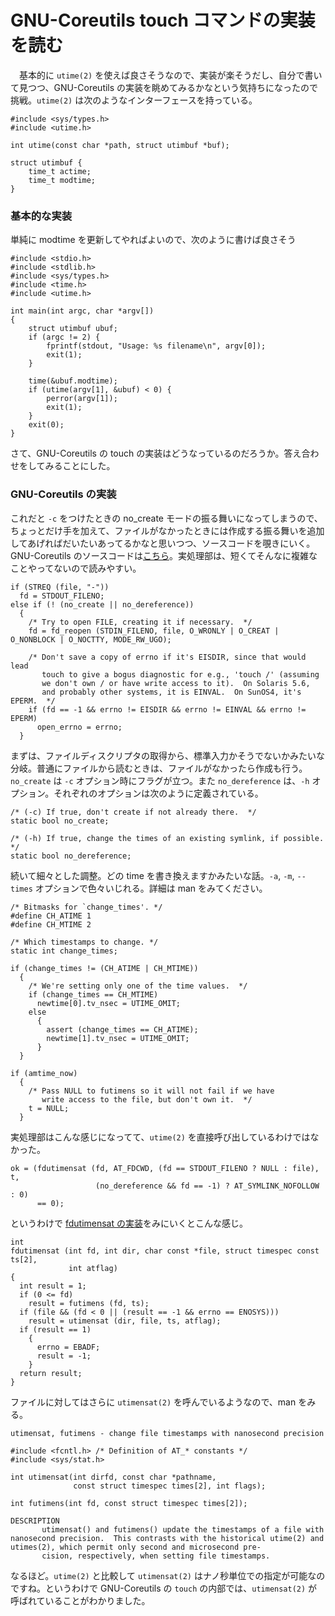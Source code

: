 GNU-Coreutils touch コマンドの実装を読む
===

　基本的に `utime(2)` を使えば良さそうなので、実装が楽そうだし、自分で書いて見つつ、GNU-Coreutils の実装を眺めてみるかなという気持ちになったので挑戦。`utime(2)` は次のようなインターフェースを持っている。

```
#include <sys/types.h>
#include <utime.h>

int utime(const char *path, struct utimbuf *buf);

struct utimbuf {
    time_t actime;
    time_t modtime;
}
```

### 基本的な実装

単純に modtime を更新してやればよいので、次のように書けば良さそう

```
#include <stdio.h>
#include <stdlib.h>
#include <sys/types.h>
#include <time.h>
#include <utime.h>

int main(int argc, char *argv[])
{
    struct utimbuf ubuf;
    if (argc != 2) {
        fprintf(stdout, "Usage: %s filename\n", argv[0]);
        exit(1);
    }

    time(&ubuf.modtime);
    if (utime(argv[1], &ubuf) < 0) {
        perror(argv[1]);
        exit(1);
    }
    exit(0);
}
```

さて、GNU-Coreutils の touch の実装はどうなっているのだろうか。答え合わせをしてみることにした。


### GNU-Coreutils の実装

これだと `-c` をつけたときの no_create モードの振る舞いになってしまうので、ちょっとだけ手を加えて、ファイルがなかったときには作成する振る舞いを追加してあげればだいたいあってるかなと思いつつ、ソースコードを覗きにいく。GNU-Coreutils のソースコードは[こちら](https://github.com/Coreutils/Coreutils/blob/master/src/touch.c#L122-L204)。実処理部は、短くてそんなに複雑なことやってないので読みやすい。

```
if (STREQ (file, "-"))
  fd = STDOUT_FILENO;
else if (! (no_create || no_dereference))
  {
    /* Try to open FILE, creating it if necessary.  */
    fd = fd_reopen (STDIN_FILENO, file, O_WRONLY | O_CREAT | O_NONBLOCK | O_NOCTTY, MODE_RW_UGO);

    /* Don't save a copy of errno if it's EISDIR, since that would lead
       touch to give a bogus diagnostic for e.g., 'touch /' (assuming
       we don't own / or have write access to it).  On Solaris 5.6,
       and probably other systems, it is EINVAL.  On SunOS4, it's EPERM.  */
    if (fd == -1 && errno != EISDIR && errno != EINVAL && errno != EPERM)
      open_errno = errno;
  }
```

まずは、ファイルディスクリプタの取得から、標準入力かそうでないかみたいな分岐。普通にファイルから読むときは、ファイルがなかったら作成も行う。`no_create` は `-c` オプション時にフラグが立つ。また `no_dereference` は、`-h` オプション。それぞれのオプションは次のように定義されている。

```
/* (-c) If true, don't create if not already there.  */
static bool no_create;

/* (-h) If true, change the times of an existing symlink, if possible.  */
static bool no_dereference;
```

続いて細々とした調整。どの time を書き換えますかみたいな話。`-a`, `-m`, `--times` オプションで色々いじれる。詳細は man をみてください。

```
/* Bitmasks for `change_times'. */
#define CH_ATIME 1
#define CH_MTIME 2

/* Which timestamps to change. */
static int change_times;

if (change_times != (CH_ATIME | CH_MTIME))
  {
    /* We're setting only one of the time values.  */
    if (change_times == CH_MTIME)
      newtime[0].tv_nsec = UTIME_OMIT;
    else
      {
        assert (change_times == CH_ATIME);
        newtime[1].tv_nsec = UTIME_OMIT;
      }
  }

if (amtime_now)
  {
    /* Pass NULL to futimens so it will not fail if we have
       write access to the file, but don't own it.  */
    t = NULL;
  }
```

実処理部はこんな感じになってて、`utime(2)` を直接呼び出しているわけではなかった。

```
ok = (fdutimensat (fd, AT_FDCWD, (fd == STDOUT_FILENO ? NULL : file), t,
                   (no_dereference && fd == -1) ? AT_SYMLINK_NOFOLLOW : 0)
      == 0);
```

というわけで [fdutimensat の実装](https://github.com/Coreutils/gnulib/blob/master/lib/fdutimensat.c)をみにいくとこんな感じ。

```
int
fdutimensat (int fd, int dir, char const *file, struct timespec const ts[2],
             int atflag)
{
  int result = 1;
  if (0 <= fd)
    result = futimens (fd, ts);
  if (file && (fd < 0 || (result == -1 && errno == ENOSYS)))
    result = utimensat (dir, file, ts, atflag);
  if (result == 1)
    {
      errno = EBADF;
      result = -1;
    }
  return result;
}
```

ファイルに対してはさらに `utimensat(2)` を呼んでいるようなので、man をみる。

```
utimensat, futimens - change file timestamps with nanosecond precision

#include <fcntl.h> /* Definition of AT_* constants */
#include <sys/stat.h>

int utimensat(int dirfd, const char *pathname,
              const struct timespec times[2], int flags);

int futimens(int fd, const struct timespec times[2]);

DESCRIPTION
       utimensat() and futimens() update the timestamps of a file with nanosecond precision.  This contrasts with the historical utime(2) and utimes(2), which permit only second and microsecond pre‐
       cision, respectively, when setting file timestamps.
```

なるほど。`utime(2)` と比較して `utimensat(2)` はナノ秒単位での指定が可能なのですね。というわけで GNU-Coreutils の `touch` の内部では、`utimensat(2)` が呼ばれていることがわかりました。
